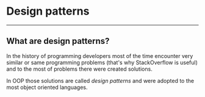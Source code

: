 # Design patterns

---

## What are design patterns?

In the history of programming developers most of the time encounter very similar or same programming problems (that's why StackOverflow is useful) and to the most of problems there were created solutions.

In OOP those solutions are called *design patterns* and were adopted to the most object oriented languages.

